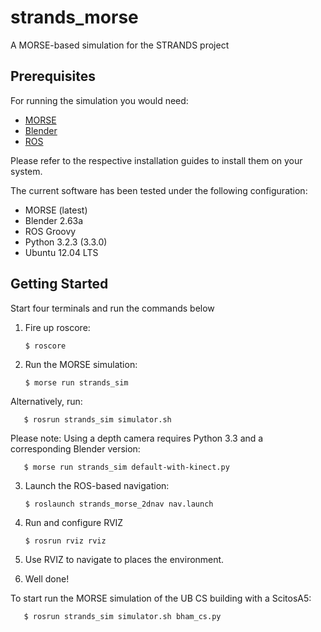 strands_morse
=============

A MORSE-based simulation for the STRANDS project

Prerequisites
-------------

For running the simulation you would need:

* [MORSE](http://www.openrobots.org/morse/doc/latest/user/installation.html) 
* [Blender](http://www.blender.org/download/get-blender/)
* [ROS](http://www.ros.org/wiki/ROS/Installation)

Please refer to the respective installation guides to install them on your system. 

The current software has been tested under the following configuration:

* MORSE (latest)
* Blender 2.63a
* ROS Groovy
* Python 3.2.3 (3.3.0)
* Ubuntu 12.04 LTS  

Getting Started
---------------

Start four terminals and run the commands below  

1. Fire up roscore:
   
       $ roscore
       
2. Run the MORSE simulation:
   
       $ morse run strands_sim 
      
  Alternatively, run:
      
       $ rosrun strands_sim simulator.sh
       
  Please note: Using a depth camera requires Python 3.3 and a corresponding Blender version:

       $ morse run strands_sim default-with-kinect.py

3. Launch the ROS-based navigation:
   
       $ roslaunch strands_morse_2dnav nav.launch
       
4. Run and configure RVIZ

       $ rosrun rviz rviz 
    
5. Use RVIZ to navigate to places the environment. 

6. Well done!



To start run the MORSE simulation of the UB CS building with a ScitosA5:
      
       $ rosrun strands_sim simulator.sh bham_cs.py


